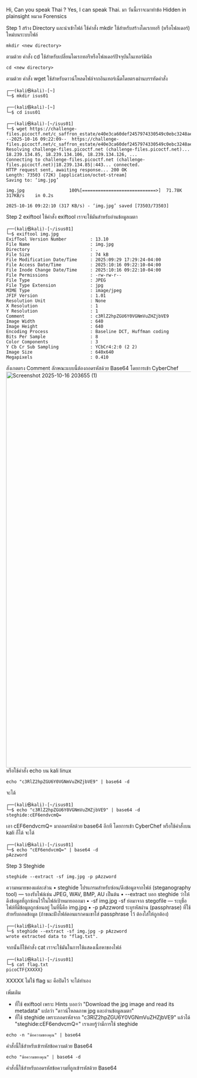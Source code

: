 Hi, Can you speak Thai ?
Yes, I can speak Thai.
มา วันนี้เราจะมาทำข้อ Hidden in plainsight หมวด Forensics 

Step 1 สร้าง Directory และนำเข้าไฟล์
ใช้คำสั่ง mkdir ใช้สำหรับสร้างไดเรกทอรี (หรือโฟลเดอร์) ใหม่บนระบบไฟล์
```
mkdir <new directory>
```
ตามด้วย คำสั่ง cd ใช้สำหรับเปลี่ยนไดเรกทอรีหรือโฟลเดอร์ปัจจุบันในเทอร์มินัล
```
cd <new directory>
```
ตามด้วย คำสั่ง wget ใช้สำหรับดาวน์โหลดไฟล์จากอินเทอร์เน็ตโดยตรงผ่านบรรทัดคำสั่ง
```
┌──(kali㉿kali)-[~]
└─$ mkdir isus01    

┌──(kali㉿kali)-[~]
└─$ cd isus01      

┌──(kali㉿kali)-[~/isus01]
└─$ wget https://challenge-files.picoctf.net/c_saffron_estate/e40e3ca60def2457974330549c0ebc3248ae75bc4f6ca700b85fca2c6be00083/img.jpg   
--2025-10-16 09:22:09--  https://challenge-files.picoctf.net/c_saffron_estate/e40e3ca60def2457974330549c0ebc3248ae75bc4f6ca700b85fca2c6be00083/img.jpg
Resolving challenge-files.picoctf.net (challenge-files.picoctf.net)... 18.239.134.85, 18.239.134.106, 18.239.134.126, ...
Connecting to challenge-files.picoctf.net (challenge-files.picoctf.net)|18.239.134.85|:443... connected.
HTTP request sent, awaiting response... 200 OK
Length: 73503 (72K) [application/octet-stream]
Saving to: ‘img.jpg’

img.jpg                 100%[============================>]  71.78K   317KB/s    in 0.2s    

2025-10-16 09:22:10 (317 KB/s) - ‘img.jpg’ saved [73503/73503]
```

Step 2 exiftool
ใช้คำสั่ง exiftool เราจะใช้มันสำหรับอ่านข้อมูลเมตา
```
┌──(kali㉿kali)-[~/isus01]
└─$ exiftool img.jpg         
ExifTool Version Number         : 13.10
File Name                       : img.jpg
Directory                       : .
File Size                       : 74 kB
File Modification Date/Time     : 2025:09:29 17:29:24-04:00
File Access Date/Time           : 2025:10:16 09:22:10-04:00
File Inode Change Date/Time     : 2025:10:16 09:22:10-04:00
File Permissions                : -rw-rw-r--
File Type                       : JPEG
File Type Extension             : jpg
MIME Type                       : image/jpeg
JFIF Version                    : 1.01
Resolution Unit                 : None
X Resolution                    : 1
Y Resolution                    : 1
Comment                         : c3RlZ2hpZGU6Y0VGNmVuZHZjbVE9
Image Width                     : 640
Image Height                    : 640
Encoding Process                : Baseline DCT, Huffman coding
Bits Per Sample                 : 8
Color Components                : 3
Y Cb Cr Sub Sampling            : YCbCr4:2:0 (2 2)
Image Size                      : 640x640
Megapixels                      : 0.410
```
สังเกตตรง Comment ลักษณะแบบนี้ต้องถอดรหัสด้วย Base64 โดยการเข้า CyberChef
<img width="1920" height="1080" alt="Screenshot 2025-10-16 203655 (1)" src="https://github.com/user-attachments/assets/e2d96c84-336f-4843-b952-0469c152e16f" />
หรือใช้คำสั่ง echo บน kali linux
```
echo "c3RlZ2hpZGU6Y0VGNmVuZHZjbVE9" | base64 -d
```
จะได้
```
┌──(kali㉿kali)-[~/isus01]
└─$ echo "c3RlZ2hpZGU6Y0VGNmVuZHZjbVE9" | base64 -d                    
steghide:cEF6endvcmQ=
```
เอา cEF6endvcmQ= มาถอดรหัสด้วย base64 อีกที โดยการเข้า CyberChef หรือใช้คำสั่งบน kali ก็ได้ จะได้
```
┌──(kali㉿kali)-[~/isus01]
└─$ echo "cEF6endvcmQ=" | base64 -d                
pAzzword
```

Step 3 Steghide
```
steghide --extract -sf img.jpg -p pAzzword
```
ความหมายของแต่ละส่วน
• steghide
  โปรแกรมสำหรับซ่อน/ดึงข้อมูลจากไฟล์ (steganography tool) — รองรับไฟล์เช่น JPEG, WAV, BMP, AU เป็นต้น
• --extract
  บอก steghide ว่าให้ดึงข้อมูลที่ถูกซ่อนไว้ในไฟล์เป้าหมายออกมา
• -sf img.jpg
  -sf ย่อมาจาก stegofile — ระบุชื่อไฟล์ที่มีข้อมูลถูกซ่อนอยู่ ในที่นี้คือ img.jpg
• -p pAzzword
  ระบุรหัสผ่าน (passphrase) ที่ใช้สำหรับถอดข้อมูล (ถ้าขณะฝังไฟล์ตอนแรกคนเขาใส่ passphrase ไว้ ต้องใส่ให้ถูกต้อง)
```
┌──(kali㉿kali)-[~/isus01]
└─$ steghide --extract -sf img.jpg -p pAzzword 
wrote extracted data to "flag.txt".
```
จากนั้นก็ใช้คำสั่ง cat เราจะใช้มันในการใช้แสดงเนื้อหาของไฟล์
```
┌──(kali㉿kali)-[~/isus01]
└─$ cat flag.txt             
picoCTF{XXXXX}
```
XXXXX ไม่ใช้ flag นะ คือปิดไว้ จะได้ทำเอง

เพิ่มเติม
- ที่ใช้ exiftool เพราะ Hints บอกว่า "Download the jpg image and read its metadata" แปลว่า "ดาวน์โหลดภาพ jpg และอ่านข้อมูลเมตา"
- ที่ใช้ steghide เพราะถอดรหัสจาก "c3RlZ2hpZGU6Y0VGNmVuZHZjbVE9" แล้วได้ "steghide:cEF6endvcmQ=" เราเลยรู้ว่ามีการใช้ steghide
```
echo -n "ข้อความของคุณ" | base64
```
คำสั่งนี้ใช้สำหรับเข้ารหัสข้อความด้วย Base64
```
echo "ข้อความของคุณ" | base64 -d
```
คำสั่งนี้ใช้สำหรับถอดรหัสข้อความที่ถูกเข้ารหัสด้วย Base64
